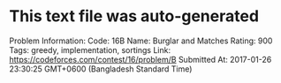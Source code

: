 # This text file was auto-generated

Problem Information:
Code: 16B
Name: Burglar and Matches
Rating: 900
Tags: greedy, implementation, sortings
Link: https://codeforces.com/contest/16/problem/B
Submitted At: 2017-01-26 23:30:25 GMT+0600 (Bangladesh Standard Time)